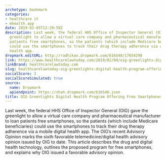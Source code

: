 ```yaml
---
archetype: bookmark
categories:
- healthcare it
- mhealth app
date: 2019-02-05T12:29:59Z
description: Last week, the federal HHS Office of Inspector General (OIG) gave the
  greenlight to allow a virtual care company and pharmaceutical manufacturer to loan
  patients free smartphones, so the patients (which include Medicare beneficiaries)
  could use the smartphones to track their drug therapy adherence via a mobile digital
  health app.
dropmark.editURL: http://radhikan.dropmark.com/616548/17654298
link: https://www.healthcarelawtoday.com/2019/02/04/oig-greenlights-digital-health-program-offering-free-smartphones-to-patients/
linkBrand: healthcarelawtoday.com
slug: healthcarelawtoday-oig-greenlights-digital-health-program-offering-free-smartphones-to-patients
socialScore: 3
socialScoreSimulated: true
source:
  name: Dropmark
  apiendpoint: https://shah.dropmark.com/616548.json
title: OIG Greenlights Digital Health Program Offering Free Smartphones to Patients
---
```

Last week, the federal HHS Office of Inspector General (OIG) gave the greenlight to allow a virtual care company and pharmaceutical manufacturer to loan patients free smartphones, so the patients (which include Medicare beneficiaries) could use the smartphones to track their drug therapy adherence via a mobile digital health app. The OIG’s recent Advisory Opinion marks the sixth favorable telemedicine/digital health advisory opinion issued by OIG to date. This article describes the drug and digital health technology, outlines the proposed program for free smartphones, and explains why OIG issued a favorable advisory opinion.

